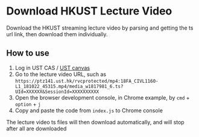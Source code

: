 # Download HKUST Lecture Video

Download the HKUST streaming lecture video by parsing and getting the ts url link, then download them individually.

## How to use

1. Log in UST CAS / [UST canvas](https://canvas.ust.hk)
2. Go to the lecture video URL, such as `https://ptz141.ust.hk/rvcprotected/mp4:18FA_CIVL1160-L1_181022_45315.mp4/media_w1817981_6.ts?UId=XXXXXX&SessionId=XXXXXXXXXX`
3. Open the browser development console, in Chrome example, by `cmd` + `option` + `j`
4. Copy and paste the code from `index.js` to Chrome console

The lecture video ts files will then download automatically, and will stop after all are downloaded